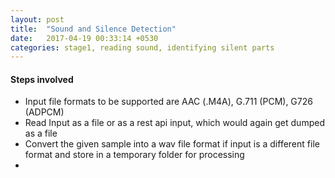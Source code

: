```yaml
---
layout: post
title:  "Sound and Silence Detection"
date:   2017-04-19 00:33:14 +0530
categories: stage1, reading sound, identifying silent parts
---
```


#### Steps involved
- Input file formats to be supported are AAC (.M4A), G.711 (PCM), G726 (ADPCM)
- Read Input as a file or as a rest api input, which would again get dumped as a file
- Convert the given sample into a wav file format if input is a different file format and store in a temporary folder for processing
- 
